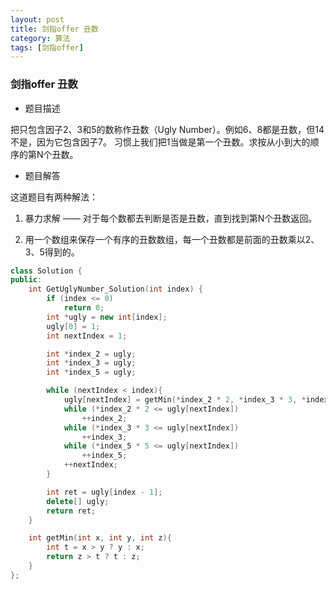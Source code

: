 ```yaml
---
layout: post
title: 剑指offer 丑数
category: 算法
tags: [剑指offer]
---
```


### 剑指offer 丑数 ###

* 题目描述

把只包含因子2、3和5的数称作丑数（Ugly Number）。例如6、8都是丑数，但14不是，因为它包含因子7。 习惯上我们把1当做是第一个丑数。求按从小到大的顺序的第N个丑数。

* 题目解答

这道题目有两种解法：

1. 暴力求解 —— 对于每个数都去判断是否是丑数，直到找到第N个丑数返回。

2. 用一个数组来保存一个有序的丑数数组，每一个丑数都是前面的丑数乘以2、3、5得到的。

```cpp
class Solution {
public:
    int GetUglyNumber_Solution(int index) {
		if (index <= 0)
			return 0;
		int *ugly = new int[index];
		ugly[0] = 1;
		int nextIndex = 1;

		int *index_2 = ugly;
		int *index_3 = ugly;
		int *index_5 = ugly;

		while (nextIndex < index){
			ugly[nextIndex] = getMin(*index_2 * 2, *index_3 * 3, *index_5 * 5);
			while (*index_2 * 2 <= ugly[nextIndex])
				++index_2;
			while (*index_3 * 3 <= ugly[nextIndex])
				++index_3;
			while (*index_5 * 5 <= ugly[nextIndex])
				++index_5;
			++nextIndex;
		}

		int ret = ugly[index - 1];
		delete[] ugly;
		return ret;
	}

	int getMin(int x, int y, int z){
		int t = x > y ? y : x;
		return z > t ? t : z;
	}
};
```
